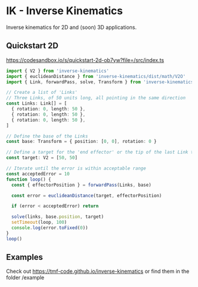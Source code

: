 # IK - Inverse Kinematics

Inverse kinematics for 2D and (soon) 3D applications.

## Quickstart 2D

https://codesandbox.io/s/quickstart-2d-ob7yw?file=/src/index.ts

```ts
import { V2 } from 'inverse-kinematics'
import { euclideanDistance } from 'inverse-kinematics/dist/math/V2O'
import { Link, forwardPass, solve, Transform } from 'inverse-kinematics/dist/solve2d'

// Create a list of 'Links'
// Three Links, of 50 units long, all pointing in the same direction
const Links: Link[] = [
  { rotation: 0, length: 50 },
  { rotation: 0, length: 50 },
  { rotation: 0, length: 50 },
]

// Define the base of the Links
const base: Transform = { position: [0, 0], rotation: 0 }

// Define a target for the 'end effector' or the tip of the last Link to find
const target: V2 = [50, 50]

// Iterate until the error is within acceptable range
const acceptedError = 10
function loop() {
  const { effectorPosition } = forwardPass(Links, base)

  const error = euclideanDistance(target, effectorPosition)

  if (error < acceptedError) return

  solve(links, base.position, target)
  setTimeout(loop, 100)
  console.log(error.toFixed(0))
}
loop()
```

## Examples

Check out https://tmf-code.github.io/inverse-kinematics or find them in the folder /example
